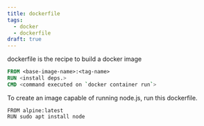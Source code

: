 ```yaml
---
title: dockerfile
tags:
  - docker
  - dockerfile
draft: true
---
```

dockerfile is the recipe to build a docker image

```dockerfile
FROM <base-image-name>:<tag-name>
RUN <install deps.>
CMD <command executed on `docker container run`>
```

To create an image capable of running node.js, run this dockerfile.

```
FROM alpine:latest
RUN sudo apt install node
```
